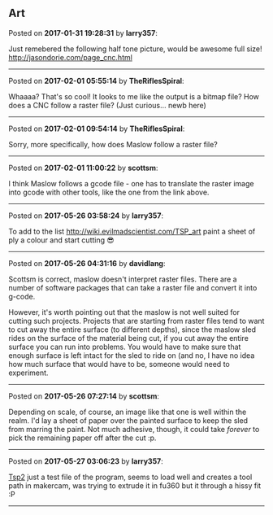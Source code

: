 ## Art
Posted on **2017-01-31 19:28:31** by **larry357**:

Just remebered the following half tone picture, would be awesome full size! http://jasondorie.com/page_cnc.html

---

Posted on **2017-02-01 05:55:14** by **TheRiflesSpiral**:

Whaaaa? That's so cool! It looks to me like the output is a bitmap file? How does a CNC follow a raster file? (Just curious... newb here)

---

Posted on **2017-02-01 09:54:14** by **TheRiflesSpiral**:

Sorry, more specifically, how does Maslow follow a raster file?

---

Posted on **2017-02-01 11:00:22** by **scottsm**:

I think Maslow follows a gcode file - one has to translate the raster image into gcode with other tools, like the one from the link above.

---

Posted on **2017-05-26 03:58:24** by **larry357**:

To add to the list http://wiki.evilmadscientist.com/TSP_art paint a sheet of ply a colour and start cutting 😎

---

Posted on **2017-05-26 04:31:16** by **davidlang**:

Scottsm is correct, maslow doesn't interpret raster files. There are a number of software packages that can take a raster file and convert it into g-code.



However, it's worth pointing out that the maslow is not well suited for cutting such projects. Projects that are starting from raster files tend to want to cut away the entire surface (to different depths), since the maslow sled rides on the surface of the material being cut, if you cut away the entire surface you can run into problems. You would have to make sure that enough surface is left intact for the sled to ride on (and no, I have no idea how much surface that would have to be, someone would need to experiment.

---

Posted on **2017-05-26 07:27:14** by **scottsm**:

Depending on scale, of course, an image like that one is well within the realm. I'd lay a sheet of paper over the painted surface to keep the sled from marring the paint. Not much adhesive, though, it could take _forever_ to pick the remaining paper off after the cut :p.

---

Posted on **2017-05-27 03:06:23** by **larry357**:

[Tsp2](/images/lm/lmf8_tsp2.svg.jpg) just a test file of the program, seems to load well and creates a tool path in makercam, was trying to extrude it in fu360 but it through a hissy fit :P

---

